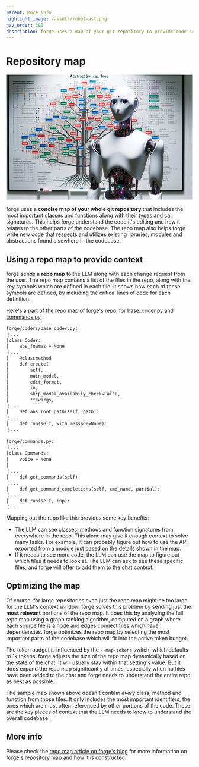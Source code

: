 ```yaml
---
parent: More info
highlight_image: /assets/robot-ast.png
nav_order: 300
description: forge uses a map of your git repository to provide code context to LLMs.
---
```


# Repository map

![robot flowchat](/assets/robot-ast.png)

forge
uses a **concise map of your whole git repository**
that includes
the most important classes and functions along with their types and call signatures.
This helps forge understand the code it's editing
and how it relates to the other parts of the codebase.
The repo map also helps forge write new code
that respects and utilizes existing libraries, modules and abstractions
found elsewhere in the codebase.

## Using a repo map to provide context

forge sends a **repo map** to the LLM along with
each change request from the user.
The repo map contains a list of the files in the
repo, along with the key symbols which are defined in each file.
It shows how each of these symbols are defined, by including the critical lines of code for each definition.

Here's a part of
the repo map of forge's repo, for
[base_coder.py](https://github.com/forge-AI/forge/blob/main/forge/coders/base_coder.py)
and
[commands.py](https://github.com/forge-AI/forge/blob/main/forge/commands.py)
:

```
forge/coders/base_coder.py:
⋮...
│class Coder:
│    abs_fnames = None
⋮...
│    @classmethod
│    def create(
│        self,
│        main_model,
│        edit_format,
│        io,
│        skip_model_availabily_check=False,
│        **kwargs,
⋮...
│    def abs_root_path(self, path):
⋮...
│    def run(self, with_message=None):
⋮...

forge/commands.py:
⋮...
│class Commands:
│    voice = None
│
⋮...
│    def get_commands(self):
⋮...
│    def get_command_completions(self, cmd_name, partial):
⋮...
│    def run(self, inp):
⋮...
```

Mapping out the repo like this provides some key benefits:

  - The LLM can see classes, methods and function signatures from everywhere in the repo. This alone may give it enough context to solve many tasks. For example, it can probably figure out how to use the API exported from a module just based on the details shown in the map.
  - If it needs to see more code, the LLM can use the map to figure out which files it needs to look at. The LLM can ask to see these specific files, and forge will offer to add them to the chat context.

## Optimizing the map

Of course, for large repositories even just the repo map might be too large
for the LLM's context window.
forge solves this problem by sending just the **most relevant**
portions of the repo map.
It does this by analyzing the full repo map using
a graph ranking algorithm, computed on a graph
where each source file is a node and edges connect
files which have dependencies.
forge optimizes the repo map by
selecting the most important parts of the codebase
which will
fit into the active token budget.

The token budget is
influenced by the `--map-tokens` switch, which defaults to 1k tokens.
forge adjusts the size of the repo map dynamically based on the state of the chat. It will usually stay within that setting's value. But it does expand the repo map
significantly at times, especially when no files have been added to the chat and forge needs to understand the entire repo as best as possible.


The sample map shown above doesn't contain *every* class, method and function from those
files.
It only includes the most important identifiers,
the ones which are most often referenced by other portions of the code.
These are the key pieces of context that the LLM needs to know to understand
the overall codebase.


## More info

Please check the
[repo map article on forge's blog](https://forge.chat/2023/10/22/repomap.html)
for more information on forge's repository map
and how it is constructed.
